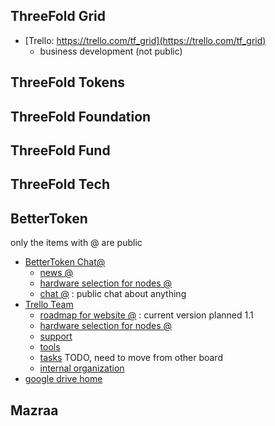 
## ThreeFold Grid

- [Trello: https://trello.com/tf_grid](https://trello.com/tf_grid)
    - business development (not public)
    

## ThreeFold Tokens

## ThreeFold Foundation

## ThreeFold Fund

## ThreeFold Tech

## BetterToken

only the items with @ are public

- [BetterToken Chat@](https://chat.grid.tf/signup_user_complete/?id=us6s3sndc3dmirhc8qcpdezbky)
   - [news @](https://chat.grid.tf/bettertoken/channels/town-square)
   - [hardware selection for nodes @](https://chat.grid.tf/bettertoken/channels/hardware_selection)
   - [chat @](https://chat.grid.tf/bettertoken/channels/chat) : public chat about anything
- [Trello Team](https://trello.com/bettertoken)
  - [roadmap for website @](https://trello.com/invite/b/0HELF1TD/b566b744b5b6f7a81ba0a826b4f69a9e/websiteroadmap) : current version planned 1.1
  - [hardware selection for nodes @](https://trello.com/invite/b/sKXxq4yy/4209efd7ca159121db4d51497bfdcd89/hardwarechoice)
  - [support](https://trello.com/b/zC7PIDPH/support)
  - [tools](https://trello.com/b/RNlnwU4c/tools)
  - [tasks]() TODO, need to move from other board
  - [internal organization](https://trello.com/b/DT8UD9x8/btorganization)
- [google drive home](https://drive.google.com/drive/folders/1UOmjwXS2c9UOjS-7X4Bxp5xnqIZ3AaTE)


## Mazraa
